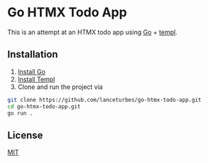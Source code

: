 # Go HTMX Todo App

This is an attempt at an HTMX todo app using [Go](https://go.dev/) + [templ](https://templ.guide/).

## Installation

1. [Install Go](https://go.dev/doc/install)
2. [Install Templ](https://templ.guide/quick-start/installation)
3. Clone and run the project via

```bash
git clone https://github.com/lanceturbes/go-htmx-todo-app.git
cd go-htmx-todo-app.git
go run .
```

## License

[MIT](https://choosealicense.com/licenses/mit/)
